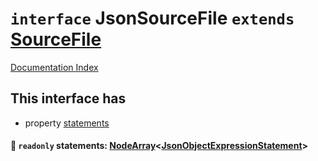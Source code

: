 # `interface` JsonSourceFile `extends` [SourceFile](../interface.SourceFile/README.md)

[Documentation Index](../README.md)

## This interface has

- property [statements](#-readonly-statements-nodearrayjsonobjectexpressionstatement)


#### 📄 `readonly` statements: [NodeArray](../interface.NodeArray/README.md)\<[JsonObjectExpressionStatement](../interface.JsonObjectExpressionStatement/README.md)>



